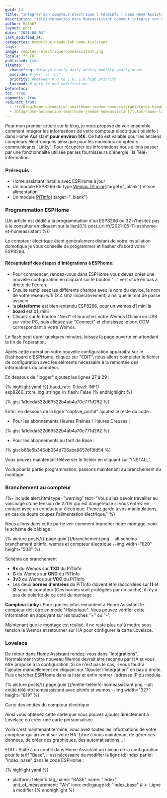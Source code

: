 ```yaml
---
guid: 13
title: "Intégrer son compteur électrique ( téléinfo ) dans Home Assistant"
description: "téléinformation dans homeassistant comment intégrer son compteur edf"
author: Math67
layout: post
date: "2021-08-03"
last_modified_at:
categories: Domotique Haade-lab Home-Assistant
tags:
image: compteur-electrique-homeassistant.png
locale: fr_FR
published: true
sitemap:
  changefreq: #always hourly daily weekly monthly yearly never
  exclude: #'yes' or 'no'
  priority: #between 0.0 to 1.0, 1.0 high priority
  lastmod: # date to end modification
beforetoc:
toc: true
comments: true
redirect_from:
  - /fr/blog/home-automation-smarthome-jeedom-homeassistant/tutos-haade-lab/home-assistant/integrer-son-compteur-electrique-teleinfo-dans-home-assistant/
  - /blog/home-automation-smarthome-jeedom-homeassistant/tutos-haade-lab/home-assistant/integrer-son-compteur-electrique-teleinfo-dans-home-assistant/
---
```

Pour mon premier article sur le blog, je vous propose de voir ensemble comment intégrer les informations de votre compteur électrique ( téléinfo ) dans Home Assistant **pour environ 14€**. Ce tuto est valable pour les anciens compteurs électroniques ainsi que pour les nouveaux compteurs communicants "Linky". Pour récupérer les informations nous allons passer par une fonctionnalité utilisée par les fournisseurs d'énergie : la Télé-information.

### **Prérequis :**

- Home assistant installé avec ESPHome à jour
- Un module ESP8266 du type [Wemos D1 mini](https://fr.aliexpress.com/item/32651747570.html?spm=a2g0o.productlist.0.0.77694726yRAR17&algo_pvid=cd2ec6ef-58ee-4733-89fd-25627174ac51&algo_exp_id=cd2ec6ef-58ee-4733-89fd-25627174ac51-0){:target="_blank"} et son alimentation
- Un module [PiTInfo](https://www.tindie.com/products/Hallard/pitinfo/){:target="_blank"}

### Programmation ESPHome

[Un article est dédié à la programmation d'un ESP8266 ou 32 n'hésitez pas à le consulter en cliquant sur le lien]({% post_url /fr/2021-05-11-esphome-et-homeassistant %})

Le compteur électrique étant généralement distant de votre installation domotique je vous conseille de programmer et flasher d'abord votre ESP8266.

#### Récapitulatif des étapes d'intégrations à ESPhome:

- Pour commencer, rendez-vous dans ESPHome vous devez créer une nouvelle configuration en cliquant sur le bouton "+" vert situé en bas à droite de l'écran.
- Ensuite remplissez les différents champs avec le nom du device, le nom de votre réseau wifi (2.4 Ghz impérativement) ainsi que le mot de passe associé.
- la **plateforme** est bien-entendu ESP8266, pour un wemos d1 mini la **board** est d1\_mini
- Cliquez sur le bouton "Next" et branchez votre Wemos D1 mini en USB sur votre PC, puis cliquez sur "Connect" et choisissez le port COM correspondant à votre Wemos.

Le flash peut durer quelques minutes, laissez la page ouverte en attendant la fin de l'opération.

Après cette opération votre nouvelle configuration apparaîtra sur le Dashboard d'ESPHome, cliquez sur "EDIT", nous allons compléter le fichier de configuration avec les éléments nécessaire à la remontée des informations du compteur.

En dessous de "logger" ajoutez les lignes 27 à 29 :

{% highlight yaml %}
  baud_rate: 0
  level: INFO 
  esp8266_store_log_strings_in_flash: False
{% endhighlight %}

{% gist 1a1dcda522d69522b4ab4a70e771d262 %}

Enfin, en dessous de la ligne "captive\_portal" ajoutez le reste du code :

- Pour les abonnements Heures Pleines / Heures Creuses :

{% gist 1a1dcda522d69522b4ab4a70e771d262 %}

- Pour les abonnements au tarif de Base :

{% gist b65e5b346db054d736abe9657d13fd54 %}

Vous pouvez maintenant téléverser le fichier en cliquant sur "INSTALL".

Voilà pour la partie programmation, passons maintenant au branchement du montage.

### Branchement au compteur

{%- include alert.html type="warning" text="Vous allez devoir travailler au voisinage d'une tension de 220V qui est dangereuse si vous entrez en contact avec un conducteur électrique. Prenez garde à vos manipulations, en cas de doute coupez l'alimentation électrique." %}

Nous allons dans cette partie voir comment brancher notre montage, voici le schéma de câblage :

{% picture posts/{{ page.guid }}/branchement.png --alt schema branchement pitinfo, wemos et compteur électrique --img width="820" height="508" %}

Schéma de branchement

- **Rx** du Wemos sur **TXD** du PiTInfo
- **G** du Wemos sur **GND** du PiTInfo
- **3v3** du Wemos sur **VCC** du PiTInfo
- Les deux **bornes d'entrées** du PiTInfo doivent être raccordées sur **I1** et **I2** sous le compteur (Ces bornes sont protégées par un cache), il n'y a pas de polarité de ce coté du montage

**Compteur Linky :** Pour que les infos remontent à Home Assistant le compteur doit être en mode "Historique". Vous pouvez vérifier cette information en appuyant sur les touches "+" ou "-".

Maintenant que le montage est réalisé, il ne reste plus qu'à mettre sous tension le Wemos et retourner sur HA pour configurer la carte Lovelace.

### Lovelace

De retour dans Home Assistant rendez-vous dans "Intégrations". Normalement votre nouveau Wemos devrait être reconnu par HA et vous être proposé à la configuration. Si ce n'est pas le cas, il vous faudra l'ajouter manuellement en cliquant sur "Ajouter l'intégration" en bas à droite. Puis chercher ESPHome dans la liste et enfin rentrer l'adresse IP du module.

{% picture posts/{{ page.guid }}/entite-teleinfo-homeassistant.png --alt entité téléinfo homeassistant avec pitinfo et wemos --img width="327" height="819" %}

Carte des entités du compteur électrique

Ainsi vous obtenez cette carte que vous pouvez ajouter directement à Lovelace ou créer une carte personnalisée.

Voilà c'est maintenant terminé, vous avez toutes les informations de votre compteur qui arrivent sur votre HA. Libre à vous maintenant de gérer ces données, de créer des graphiques, des automatisations... !

EDIT : Suite à un conflit dans Home Assistant au niveau de la configuration pour le tarif "Base", il est nécessaire de modifier la ligne id: index par id: "index\_base" dans le code ESPHome :

{% highlight yaml %}
  - platform: teleinfo
    tag_name: "BASE"
    name: "Index"
    unit_of_measurement: "Wh"
    icon: mdi:gauge
    id: "index_base" # <- Ligne à modifier
{% endhighlight %}

